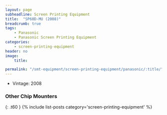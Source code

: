 ```yaml
---
layout: page
subheadline: Screen Printing Equipment
title:  "SP60D-MU (2008)"
breadcrumb: true
tags:
    - Panasonic
    - Panasonic Screen Printing Equipment
categories:
    - screen-printing-equipment
header: no
image:
    title:

permalink: "/smt-equipment/screen-printing-equipment/panasonic/:title/"
---
```


- Vintage: 2008


### Other Chip Mounters ###
{: .t60 }
{% include list-posts category='screen-printing-equipment' %}
